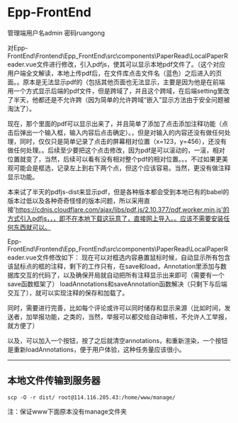 # Epp-FrontEnd


管理端用户名admin
密码ruangong


对Epp-FrontEnd\Frontend\Epp_FrontEnd\src\components\PaperRead\LocalPaperReader.vue文件进行修改，引入pdfjs，使其可以显示本地pdf文件了。（这个对应用户端全文解读，本地上传pdf后，在文件库点击文件名（蓝色）之后进入的页面。。原本是无法显示pdf的（包括其他页面也无法显示，主要是因为他是在前端用一个方式显示后端的pdf文件，但是跨域了，并且这个跨域，在后端setting里改了半天，他都还是不允许跨（因为简单的允许跨域“嵌入”显示方法由于安全问题被淘汰了）。


现在，那个里面的pdf可以显示出来了，并且简单了添加了点击添加注释功能（点击后弹出一个输入框，输入内容后点击确定）。，但是对输入的内容还没有做任何处理，同时，仅仅只是简单记录了点击的屏幕相对位置（x=123，y=456），还没有做任何处理。。后续至少要把这个点击修改，因为pdf是可以滚动的，一滚，相对位置就变了，当然，后续可以看有没有相对整个pdf的相对位置。。。不过如果更美观可能会是框选，记录左上到右下两个点，但这个应该容易。当然，更没有做注释显示功能。





本来试了半天的pdfjs-dist来显示pdf，但是各种版本都会受到本地已有的babel的版本过低以及各种奇奇怪怪的版本问题，所以采用直接'https://cdnjs.cloudflare.com/ajax/libs/pdf.js/2.10.377/pdf.worker.min.js'的方式引入pdfjs，，，即不在本地下载这玩意了，直接网上导入。。应该不需要安装任何东西就可以。

Epp-FrontEnd\Frontend\Epp_FrontEnd\src\components\PaperRead\LocalPaperReader.vue文件修改如下：
现在可以对框选内容悬置鼠标时候，自动显示所有包含该鼠标点的框的注释，剩下的工作只有，在save和load，Annotation里添加与数据库交互的代码了，以及确保开局就自动把所有注释显示出来即可（需要有一个save函数框架了）
loadAnnotations和saveAnnotation函数解决（只剩下与后端交互了），就可以实现注释的保存和加载了。

同时，需要进行完善，比如每个评论或许可以同时储存和显示来源（比如时间，发送者，加举报功能，之类的，当然，举报可以都交给自动审核，不允许人工举报，就方便了）

以及，可以加入一个按钮，按了之后就清空annotations，和重新渲染，一个按钮是重新loadAnnotations，便于用户体验，这种任务量应该很小。

<!-- npm install --save pdfjs-dist/legacy/build/pdf -->


<!-- npm install pdfjs-dist -->
<!-- npm install --save-dev @babel/plugin-proposal-private-methods @babel/plugin-proposal-private-property-in-object -->

<!-- npm install pdfjs-dist@2.10.377

npm update babel-loader @babel/core @babel/plugin-proposal-optional-chaining
npm install @babel/plugin-proposal-optional-chaining --save-dev



npm uninstall babel-core --save-dev
npm install --save-dev @babel/core@latest @babel/cli@latest @babel/plugin-proposal-class-properties@latest @babel/preset-env@latest
npm install --save-dev babel-loader@latest
npm install --save-dev vue-loader@latest -->

----

## 本地文件传输到服务器

`scp -O -r dist/ root@114.116.205.43:/home/www/manage/`

注：保证www下面原本没有manage文件夹
